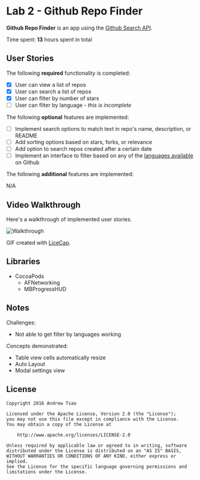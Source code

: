 # Lab 2 - Github Repo Finder

**Github Repo Finder** is an app using the [Github Search API](https://developer.github.com/v3/search/#search-repositories).

Time spent: **13** hours spent in total

## User Stories

The following **required** functionality is completed:

- [x] User can view a list of repos
- [x] User can search a list of repos
- [x] User can filter by number of stars
- [ ] User can filter by language - *this is incomplete*

The following **optional** features are implemented:

- [ ] Implement search options to match text in repo's name, description, or README
- [ ] Add sorting options based on stars, forks, or relevance
- [ ] Add option to search repos created after a certain date
- [ ] Implement an interface to filter based on any of the [languages available](https://github.com/github/linguist/blob/master/lib/linguist/languages.yml) on Github

The following **additional** features are implemented:

N/A

## Video Walkthrough

Here's a walkthrough of implemented user stories.

![Walkthrough]( "Walkthrough")

GIF created with [LiceCap](http://www.cockos.com/licecap/).

## Libraries

- CocoaPods
    - AFNetworking
    - MBProgressHUD

## Notes

Challenges:

- Not able to get filter by languages working

Concepts demonstrated:

- Table view cells automatically resize
- Auto Layout
- Modal settings view

## License

    Copyright 2016 Andrew Tsao

    Licensed under the Apache License, Version 2.0 (the "License");
    you may not use this file except in compliance with the License.
    You may obtain a copy of the License at

        http://www.apache.org/licenses/LICENSE-2.0

    Unless required by applicable law or agreed to in writing, software
    distributed under the License is distributed on an "AS IS" BASIS,
    WITHOUT WARRANTIES OR CONDITIONS OF ANY KIND, either express or implied.
    See the License for the specific language governing permissions and
    limitations under the License.
